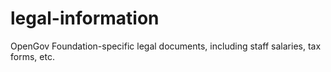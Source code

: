 # legal-information
OpenGov Foundation-specific legal documents, including staff salaries, tax forms, etc.
